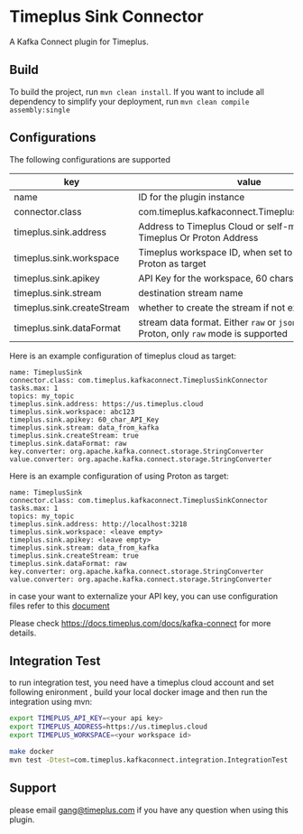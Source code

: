 # Timeplus Sink Connector

A Kafka Connect plugin for Timeplus.

## Build

To build the project, run `mvn clean install`. If you want to include all dependency to simplify your deployment, run `mvn clean compile assembly:single`

## Configurations

The following configurations are supported

| key                        | value                                              |
| -------------------------- | -------------------------------------------------- |
| name                       | ID for the plugin instance                         |
| connector.class            | com.timeplus.kafkaconnect.TimeplusSinkConnector    |
| timeplus.sink.address      | Address to Timeplus Cloud or self-managed Timeplus Or Proton Address |
| timeplus.sink.workspace    | Timeplus workspace ID, when set to empty, will use Proton as target  |
| timeplus.sink.apikey       | API Key for the workspace, 60 chars long           |
| timeplus.sink.stream       | destination stream name                            |
| timeplus.sink.createStream | whether to create the stream if not exist          |
| timeplus.sink.dataFormat   | stream data format. Either `raw` or `json`, when target Proton, only `raw` mode is supported |

Here is an example configuration of timeplus cloud as target:

```properties
name: TimeplusSink
connector.class: com.timeplus.kafkaconnect.TimeplusSinkConnector
tasks.max: 1
topics: my_topic
timeplus.sink.address: https://us.timeplus.cloud
timeplus.sink.workspace: abc123
timeplus.sink.apikey: 60_char_API_Key
timeplus.sink.stream: data_from_kafka
timeplus.sink.createStream: true
timeplus.sink.dataFormat: raw
key.converter: org.apache.kafka.connect.storage.StringConverter
value.converter: org.apache.kafka.connect.storage.StringConverter
```

Here is an example configuration of using Proton as target:

```properties
name: TimeplusSink
connector.class: com.timeplus.kafkaconnect.TimeplusSinkConnector
tasks.max: 1
topics: my_topic
timeplus.sink.address: http://localhost:3218
timeplus.sink.workspace: <leave empty>
timeplus.sink.apikey: <leave empty>
timeplus.sink.stream: data_from_kafka
timeplus.sink.createStream: true
timeplus.sink.dataFormat: raw
key.converter: org.apache.kafka.connect.storage.StringConverter
value.converter: org.apache.kafka.connect.storage.StringConverter
```

in case your want to externalize your API key, you can use configuration files refer to this [document](https://rmoff.net/2019/05/24/putting-kafka-connect-passwords-in-a-separate-file-/-externalising-secrets/)

Please check https://docs.timeplus.com/docs/kafka-connect for more details.

## Integration Test

to run integration test, you need have a timeplus cloud account and set following enironment , build your local docker image and then run the integration using mvn:

```sh
export TIMEPLUS_API_KEY=<your api key>
export TIMEPLUS_ADDRESS=https://us.timeplus.cloud
export TIMEPLUS_WORKSPACE=<your workspace id>

make docker
mvn test -Dtest=com.timeplus.kafkaconnect.integration.IntegrationTest
```

## Support

please email gang@timeplus.com if you have any question when using this plugin.
